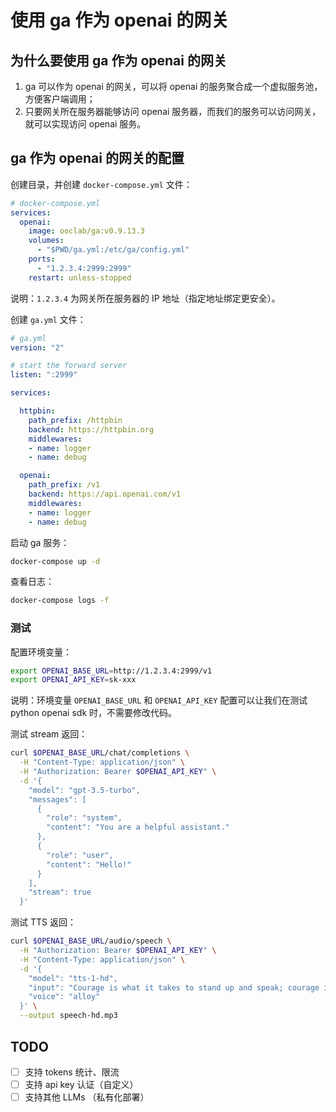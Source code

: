 # 使用 ga 作为 openai 的网关

## 为什么要使用 ga 作为 openai 的网关

1. ga 可以作为 openai 的网关，可以将 openai 的服务聚合成一个虚拟服务池，方便客户端调用；
2. 只要网关所在服务器能够访问 openai 服务器，而我们的服务可以访问网关，就可以实现访问 openai 服务。

## ga 作为 openai 的网关的配置

创建目录，并创建 `docker-compose.yml` 文件：

```yaml
# docker-compose.yml
services:
  openai:
    image: ooclab/ga:v0.9.13.3
    volumes:
      - "$PWD/ga.yml:/etc/ga/config.yml"
    ports:
      - "1.2.3.4:2999:2999"
    restart: unless-stopped
```

说明：`1.2.3.4` 为网关所在服务器的 IP 地址（指定地址绑定更安全）。

创建 `ga.yml` 文件：

```yaml
# ga.yml
version: "2"

# start the forward server
listen: ":2999"

services:

  httpbin:
    path_prefix: /httpbin
    backend: https://httpbin.org
    middlewares:
    - name: logger
    - name: debug

  openai:
    path_prefix: /v1
    backend: https://api.openai.com/v1
    middlewares:
    - name: logger
    - name: debug
```

启动 ga 服务：

```bash
docker-compose up -d
```

查看日志：

```bash
docker-compose logs -f
```

### 测试

配置环境变量：

```bash
export OPENAI_BASE_URL=http://1.2.3.4:2999/v1
export OPENAI_API_KEY=sk-xxx
```

说明：环境变量 `OPENAI_BASE_URL` 和 `OPENAI_API_KEY` 配置可以让我们在测试 python openai sdk 时，不需要修改代码。

测试 stream 返回：

```bash
curl $OPENAI_BASE_URL/chat/completions \
  -H "Content-Type: application/json" \
  -H "Authorization: Bearer $OPENAI_API_KEY" \
  -d '{
    "model": "gpt-3.5-turbo",
    "messages": [
      {
        "role": "system",
        "content": "You are a helpful assistant."
      },
      {
        "role": "user",
        "content": "Hello!"
      }
    ],
    "stream": true
  }'
```

测试 TTS 返回：

```bash
curl $OPENAI_BASE_URL/audio/speech \
  -H "Authorization: Bearer $OPENAI_API_KEY" \
  -H "Content-Type: application/json" \
  -d '{
    "model": "tts-1-hd",
    "input": "Courage is what it takes to stand up and speak; courage is also what it takes to sit down and listen.",
    "voice": "alloy"
  }' \
  --output speech-hd.mp3
```

## TODO

- [ ] 支持 tokens 统计、限流
- [ ] 支持 api key 认证（自定义）
- [ ] 支持其他 LLMs （私有化部署）
